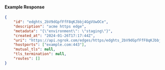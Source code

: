 <!-- Code generated for API Clients. DO NOT EDIT. -->

#### Example Response

```json
{
	"id": "edghts_2bV9dGpfFfF8qKJbbj4GgVUwOCe",
	"description": "acme https edge",
	"metadata": "{\"environment\": \"staging\"}",
	"created_at": "2024-01-26T17:17:44Z",
	"uri": "https://api.ngrok.com/edges/https/edghts_2bV9dGpfFfF8qKJbbj4GgVUwOCe",
	"hostports": ["example.com:443"],
	"mutual_tls": null,
	"tls_termination": null,
	"routes": []
}
```
